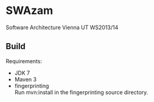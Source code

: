 SWAzam
======

Software Architecture Vienna UT WS2013/14


Build
-----

Requirements:

* JDK 7
* Maven 3
* fingerprinting<br/>
    Run mvn:install in the fingerprinting source directory.

